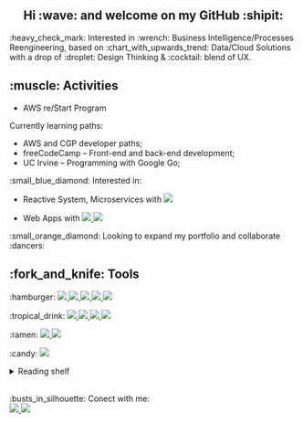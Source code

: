 <br/>
<h2 align="center">Hi  :wave: and welcome on my GitHub :shipit: </h2>

<p> :heavy_check_mark: Interested in :wrench: Business Intelligence/Processes Reengineering, based on :chart_with_upwards_trend: Data/Cloud Solutions with a drop of :droplet: Design Thinking & :cocktail: blend of UX.

</p>





<h2>:muscle: Activities</h2>

- AWS re/Start Program

Currently learning paths:
- AWS and CGP developer paths;
- freeCodeCamp – Front-end and back-end development;
- UC Irvine – Programming with Google Go;

	
	
</p>
<p> :small_blue_diamond: Interested in:
	
- Reactive System, Microservices with <a href="https://golang.org/">
		<img src="https://img.shields.io/badge/-Golang-00ADD8?style=plastic&logo=go&logoColor=ffffff" />
	</a>
	
- Web Apps with <a href="https://dart.dev/">
		<img src="https://img.shields.io/badge/-Dart-0075BA?style=plastic&logo=dart" />
	</a>
    <a href="https://flutter.dev/">
		<img src="https://img.shields.io/badge/-Flutter-blue?style=plastic&logo=flutter" />
	</a>	

<p>:small_orange_diamond: Looking to expand my portfolio and collaborate :dancers:</p>
<h2>:fork_and_knife: Tools</h2>
<p>:hamburger:
  <a href="https://powerbi.microsoft.com/en-us/">
		<img src="https://img.shields.io/badge/PowerBI-F2C811?style=plastic&logo=Power%20BI&logoColor=white" />
	</a>
  <a href="https://www.tableau.com/en-gb">
		<img src="https://img.shields.io/badge/Tableau-E97627?style=plastic&logo=Tableau&logoColor=white" />
	</a>
  <a href="https://datastudio.google.com/">
		<img src="https://img.shields.io/badge/DataStudio-blue?style=plastic&logo=Datastudio&logoColor=white" />
	</a>
  <a href="https://analytics.google.com/">
		<img src="https://img.shields.io/badge/Google%20Analytics-E37400?style=plastic&logo=google%20analytics&logoColor=white" />
	</a>
   <a href="https://amplitude.com/">
		<img src="https://img.shields.io/badge/Amplitude-000080?style=plastic&logo=amplitude&logoColor=white" />
	</a>
</p>
<p>:tropical_drink:
  <a href="https://www.figma.com/">
		<img src="https://img.shields.io/badge/Figma-F24E1E?style=plastic&logo=figma&logoColor=white" />
	</a>
  <a href="https://wireframe.cc/">
		<img src="https://img.shields.io/badge/Wireframe-grey?style=plastic&logo=wireframe" />
	</a>
	
   <a href="https://balsamiq.com/">
		<img src="https://img.shields.io/badge/Balsamiq-df678c?style=plastic&logo=balsamiq" />
	</a>
	  
  <a href="https://www.canva.com/">
		<img src="https://img.shields.io/badge/Canva-%2300C4CC.svg?&style=plastic&logo=Canva&logoColor=white" />
	</a>
</p>
<p>:ramen:
   <a href="https://code.visualstudio.com/">
		<img src="https://img.shields.io/badge/Visual_Studio_Code-0078D4?style=plastic&logo=visual%20studio%20code&logoColor=white" />
	</a>
   <a href="https://www.office.com/">
   		<img src="https://img.shields.io/static/v1?style=plastic&message=Microsoft+Office&color=D83B01&logo=Microsoft+Office&logoColor=FFFFFF&label=" />
	</a>
</p>
<p>:candy:
   <a href="https://www.google.com/intl/en_uk/chrome/">
		<img src="https://img.shields.io/badge/-Google-white?style=plastic&logo=googlechrome" />
	</a>
</p>


<details><summary>Reading shelf</summary>

#### Books
- [ISE Strategic Management of Technological Innovation by Melissa A. Schilling](https://www.amazon.co.uk/Strategic-Management-Technological-Innovation-Schilling/dp/1260565793/ref=bmx_dp_1g8vqumo_17/257-6718943-0888056?pd_rd_w=kpxgl&pf_rd_p=d15de334-46de-4f64-bc99-dbe037e3c10f&pf_rd_r=KKJT8D151VYSNTK71FVD&pd_rd_r=2bb61dd0-3123-4b03-bb38-2fced0b031be&pd_rd_wg=Qxn49&pd_rd_i=1260565793&psc=1&fbclid=IwAR223bGF4CYOVU1tMuzqsWyo7YoZxBJYBvSkcVJoUATODvkQkjf-ffiPi_c)
- [The business analyst’s handbook by Howard Podeswa](https://e-book.business/the-business-analysts-handbook/?fbclid=IwAR3ubxCWwSOH3RT7vjsI2MPD9syTaFuLI4LYATwiCb7agRP7Z7mTOCf8CN8)
- [Business Analysis Techniques: 123 essential tools for success](https://www.amazon.co.uk/Business-Analysis-Techniques-essential-success/dp/1780175698/ref=asc_df_1780175698/?tag=googshopuk-21&linkCode=df0&hvadid=535116224368&hvpos=&hvnetw=g&hvrand=12412928849686109844&hvpone=&hvptwo=&hvqmt=&hvdev=m&hvdvcmdl=&hvlocint=&hvlocphy=9046884&hvtargid=pla-1391805790481&psc=1&th=1&fbclid=IwAR26xe63-dWC2LZBtiv3IpbulT0pIUCWO1zYxu-iqPo0rHtktuiJUImAHXI)
- [Hooked: How to Build Habit-Forming Products by Nir Eyal](https://www.amazon.co.uk/dp/1591847788?tag=nir00-21&geniuslink=true)
- [Lean Analytics: Use Data to Build a Better Startup Faster](https://pdfroom.com/books/lean-analytics-use-data-to-build-a-better-startup-faster/1j5KLyZGdKr)

#### Articles
- [Why Product Analytics Is More Important Now Than Ever Before](https://craptalks.com/blog/2021/05/why-product-analytics-is-more-important-now-than-ever-before/)
- [Product Analytics is the New Standard for Digital Measurement by JJ Johnson](https://amplitude.com/blog/harvard-business-review-digital-disruption?utm_source=tpf&utm_medium=Events&utm_campaign=pac)
- [Product KPIs and metrics that every product manager should know by Zafeer Rais](https://bootcamp.uxdesign.cc/product-kpis-and-metrics-that-every-product-manager-should-know-8b5b46ed767d)
- [Behavioral Product Manager](https://medium.com/behavioral-economics-1/move-over-product-manager-introducing-the-behavioral-product-manager-ab8612f45ae8)
- [Product-led growth: how to deliver more of what customers want by Malte Scholz](https://www.globalbankingandfinance.com/product-led-growth-how-to-deliver-more-of-what-customers-want/)
- [What every product manager needs to know about product analytics](https://www.atlassian.com/agile/product-management/product-analytics)
- [How cognitive bias works in decision making for Product Analysts](https://upload.wikimedia.org/wikipedia/commons/6/65/Cognitive_bias_codex_en.svg)
- [Creating a Measurement Plan](https://signalinc.com/creating-measurement-plan/)
- [The Amplitude Guide to Product Analytics](https://amplitude.com/product-analytics)
- [Web Analytics vs. Product Analytics Podcast](https://dataled.academy/podcast/web-analytics-vs-product-analytics/)
- [Measurement vs. Metrics in Product Analytics](https://amplitude.com/blog/measurement-metrics)
- [North Star Metric-Measure the Right Thing](https://productcoalition.com/north-star-metric-measure-the-right-thing-294b6f4b6f9)
- [Choosing your North Star metric](https://future.a16z.com/north-star-metrics/)
- [Leading vs lagging indicators: what are they, and why do they matter for your business?](https://www.geckoboard.com/blog/leading-lagging-or-lost-how-to-find-the-right-key-performance-indicators-for-your-sales-team/)
- [SaaS Metrics 2.0 – A Guide to Measuring and Improving what Matters](https://www.forentrepreneurs.com/saas-metrics-2/)
- [Correlation vs Causation: Understand the Difference for Your Product](https://amplitude.com/blog/causation-correlation)
- [Shipping Your Product in Iterations: A Guide to Hypothesis Testing](https://www.toptal.com/product-managers/data/product-hypothesis-testing)
- [Building a Culture of Experimentation](https://hbr.org/2020/03/building-a-culture-of-experimentation)
- [What Will “Analyst 2.0” Look Like?](https://towardsdatascience.com/analyst-2-0-3c10daf124c8)
- [UX case studies](https://growth.design/case-studies)
	
</details>

<br/>
<p> :busts_in_silhouette: Conect with me:
	<br/>
	
  <a href="https://www.linkedin.com/in/vladromanciuc/">
		<img src="https://img.shields.io/badge/LinkedIn-0077B5?style=plastic&logo=linkedin&logoColor=white" />
	</a>
	  
  <a href="mailto:vladislavromanciuc@gmail.com">
		<img src="https://img.shields.io/badge/Gmail-D14836?style=plastic&logo=gmail&logoColor=white" />
	</a>
  
</p>
